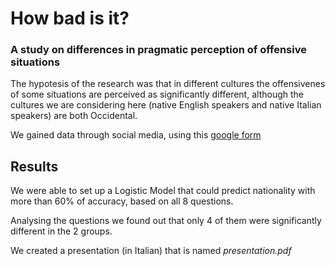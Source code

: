 # How bad is it?
### A study on differences in pragmatic perception of offensive situations

The hypotesis of the research was that in different cultures the offensivenes of some situations are perceived as significantly different, although the cultures we are considering here (native English speakers and native Italian speakers) are both Occidental.

We gained data through social media, using this [google form](https://docs.google.com/forms/d/e/1FAIpQLScw7Cb3C_Whp3UvcieU3pjLuaorGZKg5L-k-v5TTX2sOoCzcA/viewform?usp=sf_link)

## Results

We were able to set up a Logistic Model that could predict nationality with more than 60% of accuracy, based on all 8 questions.

Analysing the questions we found out that only 4 of them were significantly different in the 2 groups.

We created a presentation (in Italian) that is named *presentation.pdf*

